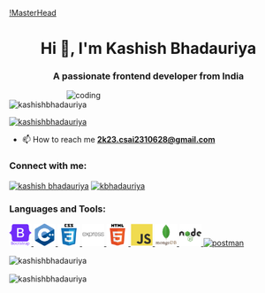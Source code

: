 [!MasterHead](https://dribbble.com/shots/23316973-Man-programmer-writing-code-and-making-web-design-on-a-PC)
<h1 align="center">Hi 👋, I'm Kashish Bhadauriya</h1>
<h3 align="center">A passionate frontend developer from India</h3>
<img align="right" alt="coding" width="400" src="https://dribbble.com/shots/23316973-Man-programmer-writing-code-and-making-web-design-on-a-PC">


<p align="left"> <img src="https://komarev.com/ghpvc/?username=kashishbhadauriya&label=Profile%20views&color=0e75b6&style=flat" alt="kashishbhadauriya" /> </p>

<p align="left"> <a href="https://github.com/ryo-ma/github-profile-trophy"><img src="https://github-profile-trophy.vercel.app/?username=kashishbhadauriya" alt="kashishbhadauriya" /></a> </p>

- 📫 How to reach me **2k23.csai2310628@gmail.com**

<h3 align="left">Connect with me:</h3>
<p align="left">
<a href="https://linkedin.com/in/kashish bhadauriya" target="blank"><img align="center" src="https://raw.githubusercontent.com/rahuldkjain/github-profile-readme-generator/master/src/images/icons/Social/linked-in-alt.svg" alt="kashish bhadauriya" height="30" width="40" /></a>
<a href="https://www.leetcode.com/kbhadauriya" target="blank"><img align="center" src="https://raw.githubusercontent.com/rahuldkjain/github-profile-readme-generator/master/src/images/icons/Social/leet-code.svg" alt="kbhadauriya" height="30" width="40" /></a>
</p>

<h3 align="left">Languages and Tools:</h3>
<p align="left"> <a href="https://getbootstrap.com" target="_blank" rel="noreferrer"> <img src="https://raw.githubusercontent.com/devicons/devicon/master/icons/bootstrap/bootstrap-plain-wordmark.svg" alt="bootstrap" width="40" height="40"/> </a> <a href="https://www.w3schools.com/cpp/" target="_blank" rel="noreferrer"> <img src="https://raw.githubusercontent.com/devicons/devicon/master/icons/cplusplus/cplusplus-original.svg" alt="cplusplus" width="40" height="40"/> </a> <a href="https://www.w3schools.com/css/" target="_blank" rel="noreferrer"> <img src="https://raw.githubusercontent.com/devicons/devicon/master/icons/css3/css3-original-wordmark.svg" alt="css3" width="40" height="40"/> </a> <a href="https://expressjs.com" target="_blank" rel="noreferrer"> <img src="https://raw.githubusercontent.com/devicons/devicon/master/icons/express/express-original-wordmark.svg" alt="express" width="40" height="40"/> </a> <a href="https://www.w3.org/html/" target="_blank" rel="noreferrer"> <img src="https://raw.githubusercontent.com/devicons/devicon/master/icons/html5/html5-original-wordmark.svg" alt="html5" width="40" height="40"/> </a> <a href="https://developer.mozilla.org/en-US/docs/Web/JavaScript" target="_blank" rel="noreferrer"> <img src="https://raw.githubusercontent.com/devicons/devicon/master/icons/javascript/javascript-original.svg" alt="javascript" width="40" height="40"/> </a> <a href="https://www.mongodb.com/" target="_blank" rel="noreferrer"> <img src="https://raw.githubusercontent.com/devicons/devicon/master/icons/mongodb/mongodb-original-wordmark.svg" alt="mongodb" width="40" height="40"/> </a> <a href="https://nodejs.org" target="_blank" rel="noreferrer"> <img src="https://raw.githubusercontent.com/devicons/devicon/master/icons/nodejs/nodejs-original-wordmark.svg" alt="nodejs" width="40" height="40"/> </a> <a href="https://postman.com" target="_blank" rel="noreferrer"> <img src="https://www.vectorlogo.zone/logos/getpostman/getpostman-icon.svg" alt="postman" width="40" height="40"/> </a> </p>

<p><img align="center" src="https://github-readme-stats.vercel.app/api/top-langs?username=kashishbhadauriya&show_icons=true&locale=en&layout=compact" alt="kashishbhadauriya" /></p>

<p><img align="center" src="https://github-readme-streak-stats.herokuapp.com/?user=kashishbhadauriya&" alt="kashishbhadauriya" /></p>
